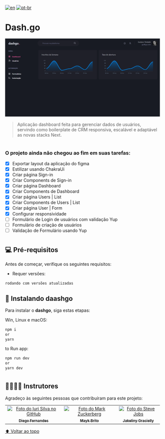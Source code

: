 [![en](https://img.shields.io/badge/lang-en-red.svg)](https://github.com/gutoo01/template-ignite-dashgo-04/blob/main/readme.md)
[![pt-br](https://img.shields.io/badge/lang-pt--br-blue.svg)](https://github.com/gutoo01/template-ignite-dashgo-04/blob/main/readme.pt-br.md)


# **Dash.go**

<img src="./dashgo-preview.png" alt="ignews">

> Aplicação dashboard feita para gerenciar dados de usuários, servindo como boilerplate de CRM responsiva, escalável e adaptável as novas stacks Next.

#

### O projeto ainda não chegou ao fim em suas tarefas:

- [x] Exportar layout da aplicação do figma
- [x] Estilizar usando ChakraUi
- [x] Criar página Sign-in
- [x] Criar Components de Sign-in
- [x] Criar página Dashboard
- [x] Criar Components de Dashboard
- [x] Criar página Users | List
- [x] Criar Components de Users | List
- [x] Criar página User | Form
- [x] Configurar responsividade
- [ ] Formulário de Login de usuários com validação Yup
- [ ] Formulário de criação de usuários
- [ ] Validação de Formulário usando Yup

#

## 💻 Pré-requisitos

Antes de começar, verifique os seguintes requisitos:

- Requer versões:  

```
rodando com versões atualizadas
```

## 🚀 Instalando **daashgo**

Para instalar o **dashgo**, siga estas etapas:

Win, Linux e macOS:

```
npm i
or
yarn
```

to Run app:

```
npm run dev
or
yarn dev
```

#

## 🫱🏻‍🫲🏽 Instrutores

Agradeço às seguintes pessoas que contribuíram para este projeto:

<table>
  <tr>
    <td align="center">
      <a href="#">
        <img src="https://github.com/diego3g.png" width="100px;" alt="Foto do Iuri Silva no GitHub"/><br>
        <sub>
          <b>Diego Fernandes</b>
        </sub>
      </a>
    </td>
    <td align="center">
      <a href="#">
        <img src="https://github.com/maykbrito.png" width="100px;" alt="Foto do Mark Zuckerberg"/><br>
        <sub>
          <b>Mayk Brito</b>
        </sub>
      </a>
    </td>
    <td align="center">
      <a href="#">
        <img src="https://github.com/jakeliny.png" width="100px;" alt="Foto do Steve Jobs"/><br>
        <sub>
          <b>Jakeliny Gracielly</b>
        </sub>
      </a>
    </td>
  </tr>
</table>

[⬆ Voltar ao topo](#nome-do-projeto)<br>
